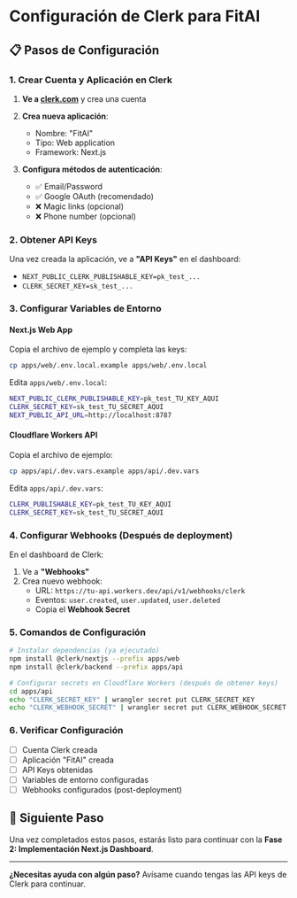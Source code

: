 # Configuración de Clerk para FitAI

## 📋 Pasos de Configuración

### 1. Crear Cuenta y Aplicación en Clerk

1. **Ve a [clerk.com](https://clerk.com)** y crea una cuenta
2. **Crea nueva aplicación**:
   - Nombre: "FitAI"
   - Tipo: Web application
   - Framework: Next.js

3. **Configura métodos de autenticación**:
   - ✅ Email/Password
   - ✅ Google OAuth (recomendado)
   - ❌ Magic links (opcional)
   - ❌ Phone number (opcional)

### 2. Obtener API Keys

Una vez creada la aplicación, ve a **"API Keys"** en el dashboard:

- `NEXT_PUBLIC_CLERK_PUBLISHABLE_KEY=pk_test_...`
- `CLERK_SECRET_KEY=sk_test_...`

### 3. Configurar Variables de Entorno

#### Next.js Web App
Copia el archivo de ejemplo y completa las keys:
```bash
cp apps/web/.env.local.example apps/web/.env.local
```

Edita `apps/web/.env.local`:
```bash
NEXT_PUBLIC_CLERK_PUBLISHABLE_KEY=pk_test_TU_KEY_AQUI
CLERK_SECRET_KEY=sk_test_TU_SECRET_AQUI
NEXT_PUBLIC_API_URL=http://localhost:8787
```

#### Cloudflare Workers API
Copia el archivo de ejemplo:
```bash
cp apps/api/.dev.vars.example apps/api/.dev.vars
```

Edita `apps/api/.dev.vars`:
```bash
CLERK_PUBLISHABLE_KEY=pk_test_TU_KEY_AQUI
CLERK_SECRET_KEY=sk_test_TU_SECRET_AQUI
```

### 4. Configurar Webhooks (Después de deployment)

En el dashboard de Clerk:
1. Ve a **"Webhooks"**
2. Crea nuevo webhook:
   - URL: `https://tu-api.workers.dev/api/v1/webhooks/clerk`
   - Eventos: `user.created`, `user.updated`, `user.deleted`
   - Copia el **Webhook Secret**

### 5. Comandos de Configuración

```bash
# Instalar dependencias (ya ejecutado)
npm install @clerk/nextjs --prefix apps/web
npm install @clerk/backend --prefix apps/api

# Configurar secrets en Cloudflare Workers (después de obtener keys)
cd apps/api
echo "CLERK_SECRET_KEY" | wrangler secret put CLERK_SECRET_KEY
echo "CLERK_WEBHOOK_SECRET" | wrangler secret put CLERK_WEBHOOK_SECRET
```

### 6. Verificar Configuración

- [ ] Cuenta Clerk creada
- [ ] Aplicación "FitAI" creada
- [ ] API Keys obtenidas
- [ ] Variables de entorno configuradas
- [ ] Webhooks configurados (post-deployment)

## 🚀 Siguiente Paso

Una vez completados estos pasos, estarás listo para continuar con la **Fase 2: Implementación Next.js Dashboard**.

---

**¿Necesitas ayuda con algún paso?** Avísame cuando tengas las API keys de Clerk para continuar.